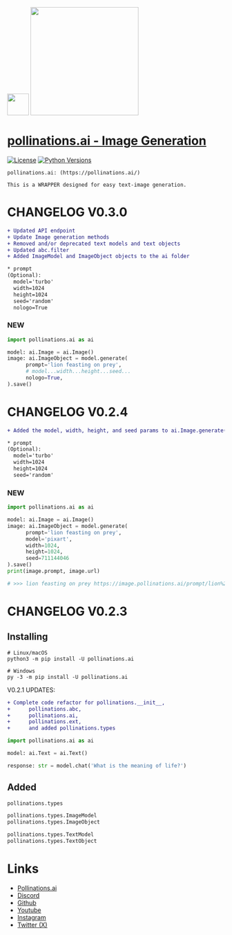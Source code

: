 <div id="header">
  <img src="https://i.ibb.co/p049Y5S/86964862.png" width="50"/>   <img src="https://i.ibb.co/r6JZ336/sketch1700556567238.png" width="250">
</div>

# [pollinations.ai - Image Generation](https://pypi.org/project/pollinations.ai)
[![License](https://img.shields.io/badge/license-MIT-blue.svg)](https://github.com/toolkitr/tkr/blob/main/LICENSE)
[![Python Versions](https://img.shields.io/badge/python-3.7%20|%203.8%20|%203.9%20|%203.10%20|%203.11%20|%203.12%20-blue)](https://www.python.org/downloads/)

```
pollinations.ai: (https://pollinations.ai/)

This is a WRAPPER designed for easy text-image generation.
```

# CHANGELOG V0.3.0
```diff
+ Updated API endpoint
+ Update Image generation methods
+ Removed and/or deprecated text models and text objects
+ Updated abc.filter
+ Added ImageModel and ImageObject objects to the ai folder

* prompt
(Optional):
  model='turbo'
  width=1024
  height=1024
  seed='random'
  nologo=True
```
### NEW
```python
import pollinations.ai as ai

model: ai.Image = ai.Image()
image: ai.ImageObject = model.generate(
      prompt='lion feasting on prey',
      # model...width...height...seed...
      nologo=True,
).save()

```

# CHANGELOG V0.2.4
```diff
+ Added the model, width, height, and seed params to ai.Image.generate()

* prompt
(Optional):
  model='turbo'
  width=1024
  height=1024
  seed='random'
```
### NEW
```python
import pollinations.ai as ai

model: ai.Image = ai.Image()
image: ai.ImageObject = model.generate(
      prompt='lion feasting on prey',
      model='pixart',
      width=1024,
      height=1024,
      seed=711144046
).save()
print(image.prompt, image.url)

# >>> lion feasting on prey https://image.pollinations.ai/prompt/lion%20feasting%20on%20prey?model=pixart&width=1024&height=1024&seed=711144046

```

# CHANGELOG V0.2.3

## Installing
```shell
# Linux/macOS
python3 -m pip install -U pollinations.ai

# Windows
py -3 -m pip install -U pollinations.ai
```

V0.2.1 UPDATES:
```diff
+ Complete code refactor for pollinations.__init__, 
+      pollinations.abc, 
+      pollinations.ai, 
+      pollinations.ext, 
+      and added pollinations.types
```

```python
import pollinations.ai as ai

model: ai.Text = ai.Text()

response: str = model.chat('What is the meaning of life?')
```

## Added
```python
pollinations.types

pollinations.types.ImageModel
pollinations.types.ImageObject

pollinations.types.TextModel
pollinations.types.TextObject
```

# Links
- [Pollinations.ai](https://pollinations.ai/)
- [Discord](https://discord.gg/8HqSRhJVxn)
- [Github](https://github.com/pollinations)
- [Youtube](https://www.youtube.com/channel/UCk4yKnLnYfyUmCCbDzOZOug)
- [Instagram](https://instagram.com/pollinations_ai)
- [Twitter (X)](https://twitter.com/pollinations_ai)
